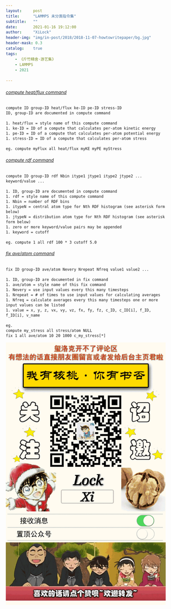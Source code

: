 ```yaml
---
layout:     post
title:      "LAMMPS 未分类指令集"
subtitle:   ""
date:       2021-01-16 19:12:00
author:     "XiLock"
header-img: "img/in-post/2018/2018-11-07-howtowritepaper/bg.jpg"
header-mask: 0.3
catalog:    true
tags:
    - 《斤竹精舍·游艺集》
    - LAMMPS
    - 2021

---
```





###### [compute heat/flux command](https://lammps.sandia.gov/doc/compute_heat_flux.html)
```
compute ID group-ID heat/flux ke-ID pe-ID stress-ID
ID, group-ID are documented in compute command

1. heat/flux = style name of this compute command
1. ke-ID = ID of a compute that calculates per-atom kinetic energy
1. pe-ID = ID of a compute that calculates per-atom potential energy
1. stress-ID = ID of a compute that calculates per-atom stress

eg. compute myFlux all heat/flux myKE myPE myStress
```

###### [compute rdf command](https://lammps.sandia.gov/doc/compute_rdf.html)
```
compute ID group-ID rdf Nbin itype1 jtype1 itype2 jtype2 ... keyword/value ...

1. ID, group-ID are documented in compute command
1. rdf = style name of this compute command
1. Nbin = number of RDF bins
1. itypeN = central atom type for Nth RDF histogram (see asterisk form below)
1. jtypeN = distribution atom type for Nth RDF histogram (see asterisk form below)
1. zero or more keyword/value pairs may be appended
1. keyword = cutoff

eg. compute 1 all rdf 100 * 3 cutoff 5.0
```

###### [fix ave/atom command](https://lammps.sandia.gov/doc/fix_ave_atom.html)
```
fix ID group-ID ave/atom Nevery Nrepeat Nfreq value1 value2 ...

1. ID, group-ID are documented in fix command
1. ave/atom = style name of this fix command
1. Nevery = use input values every this many timesteps
1. Nrepeat = # of times to use input values for calculating averages
1. Nfreq = calculate averages every this many timesteps one or more input values can be listed
1. value = x, y, z, vx, vy, vz, fx, fy, fz, c_ID, c_ID[i], f_ID, f_ID[i], v_name

eg. 
compute my_stress all stress/atom NULL
fix 1 all ave/atom 10 20 1000 c_my_stress[*]
```

![](/img/wc-tail.GIF)
